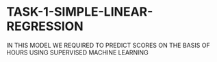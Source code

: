 # TASK-1-SIMPLE-LINEAR-REGRESSION
IN THIS MODEL WE REQUIRED TO PREDICT SCORES ON THE BASIS OF HOURS USING SUPERVISED MACHINE LEARNING
